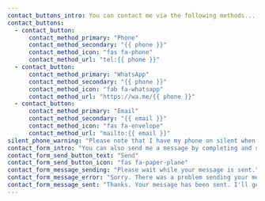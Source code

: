 ```yaml
---
contact_buttons_intro: You can contact me via the following methods...
contact_buttons:
  - contact_button:
      contact_method_primary: "Phone"
      contact_method_secondary: "{{ phone }}"
      contact_method_icon: "fas fa-phone"
      contact_method_url: "tel:{{ phone }}"
  - contact_button:
      contact_method_primary: "WhatsApp"
      contact_method_secondary: "{{ phone }}"
      contact_method_icon: "fab fa-whatsapp"
      contact_method_url: "https://wa.me/{{ phone }}"
  - contact_button:
      contact_method_primary: "Email"
      contact_method_secondary: "{{ email }}"
      contact_method_icon: "fas fa-envelope"
      contact_method_url: "mailto:{{ email }}"
silent_phone_warning: "Please note that I have my phone on silent when working in order to concentrate. If I don't answer your call, please leave a message and I will call you back as soon as I see it. Thanks."
contact_form_intro: "You can also send me a message by completing and submitting the below form..."
contact_form_send_button_text: "Send"
contact_form_send_button_icon: "fas fa-paper-plane"
contact_form_message_sending: "Please wait while your message is sent."
contact_form_message_error: "Sorry. There was a problem sending your message. Please try again later or choose another contact method."
contact_form_message_sent: "Thanks. Your message has been sent. I'll get back to you as soon as possible."
---
```

